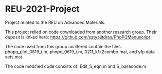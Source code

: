# REU-2021-Project
Project related to the REU on Advanced Materials.

This project relied on code downloaded from another research group. Their deposit is linked here: https://github.com/satyajitdrao/PhoPQManuscript 

The code used from this group unaltered contain the files:
  phopq_plot_0619_t.m,
  phopq_0619_t.m,
  0211_k1k2combo.mat, and 
  yfp data sets.mat

The code modified code consists of:
Edit_S_eqn.m  and  S_basecode.m
